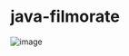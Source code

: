 # java-filmorate
![image](https://github.com/user-attachments/assets/dd62eb5e-7f33-4280-9c46-48d832282a8e)


